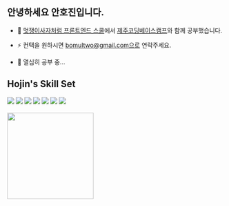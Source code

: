 <!-- 
<pre align="center">    

ooooo   ooooo               o8o  o8o                    .o.                   
`888'   `888'               `"'  `"'                   .888.                  
 888     888   .ooooo.     oooo oooo  ooo. .oo.       .8"888.     ooo. .oo.   
 888ooooo888  d88' `88b    `888 `888  `888P"Y88b     .8' `888.    `888P"Y88b  
 888     888  888   888     888  888   888   888    .88ooo8888.    888   888  
 888     888  888   888     888  888   888   888   .8'     `888.   888   888  
o888o   o888o `Y8bod8P'     888 o888o o888o o888o o88o     o8888o o888o o888o 
                            888                                               
                        .o. 88P                                               
                        `Y888P                                                

</pre> -->
## 안녕하세요 안호진입니다.

- 🎉 [멋쟁이사자처럼 프론트엔드 스쿨](https://k-digital.likelion.net/frontend-school)에서 [제주코딩베이스캠프](https://www.inflearn.com/users/@jejucoding)와 함께 공부했습니다.  
  
- ⚡ 컨택을 원하시면 bomultwo@gmail.com으로 연락주세요.  

- 🌱 열심히 공부 중...
  


## Hojin's Skill Set  


<div>
 <img src="https://img.shields.io/badge/HTML5-E34F26?style=flat-square&logo=HTML5&logoColor=white"/>
 <img src="https://img.shields.io/badge/CSS3-1572B6?style=flat-square&logo=CSS3&logoColor=white"/>
 <img src="https://img.shields.io/badge/JavaScript-F7DF1E?style=flat-square&logo=JavaScript&logoColor=white"/>
 <img src="https://img.shields.io/badge/Typescript-3178C6?style=flat-square&logo=Typescript&logoColor=white"/>  
 <img src="https://img.shields.io/badge/React-00BCF6?style=flat-square&logo=React&logoColor=white"/>
<!--  <img src="https://img.shields.io/badge/Redux-764ABC?style=flat-square&logo=Redux&logoColor=white"/> -->
  <img src="https://img.shields.io/badge/Next-000?style=flat-square&logo=Nextjs&logoColor=white"/>
<!--  <img src="https://img.shields.io/badge/Styled-components-yellow?style=flat-square&logo=Emotion&logoColor=white"/> -->
  <img src="https://img.shields.io/badge/Node.js-339933?style=flat-square&logo=Node.js&logoColor=white"/>  
</div>

<br/>  

<img height="200px" src="https://github-readme-stats-eight-theta.vercel.app/api/top-langs/?username=HojinAn&layout=compact&langs_count=8&theme=graywhite"/>
